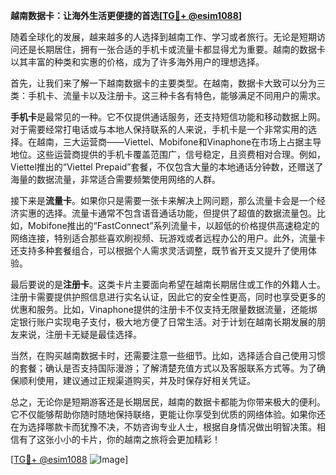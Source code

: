 **越南数据卡：让海外生活更便捷的首选[[TG💪+ @esim1088](https://t.me/s/esim1088)]**

随着全球化的发展，越来越多的人选择到越南工作、学习或者旅行。无论是短期访问还是长期居住，拥有一张合适的手机卡或流量卡都显得尤为重要。越南的数据卡以其丰富的种类和实惠的价格，成为了许多海外用户的理想选择。

首先，让我们来了解一下越南数据卡的主要类型。在越南，数据卡大致可以分为三类：手机卡、流量卡以及注册卡。这三种卡各有特色，能够满足不同用户的需求。

**手机卡**是最常见的一种。它不仅提供通话服务，还支持短信功能和移动数据上网。对于需要经常打电话或与本地人保持联系的人来说，手机卡是一个非常实用的选择。在越南，三大运营商——Viettel、Mobifone和Vinaphone在市场上占据主导地位。这些运营商提供的手机卡覆盖范围广，信号稳定，且资费相对合理。例如，Viettel推出的“Viettel Prepaid”套餐，不仅包含大量的本地通话分钟数，还赠送了海量的数据流量，非常适合需要频繁使用网络的人群。

接下来是**流量卡**。如果你只是需要一张卡来解决上网问题，那么流量卡会是一个经济实惠的选择。流量卡通常不包含语音通话功能，但提供了超值的数据流量包。比如，Mobifone推出的“FastConnect”系列流量卡，以超低的价格提供高速稳定的网络连接，特别适合那些喜欢刷视频、玩游戏或者远程办公的用户。此外，流量卡还支持多种套餐组合，可以根据个人需求灵活调整，既节省开支又提升了使用体验。

最后要说的是**注册卡**。这类卡片主要面向希望在越南长期居住或工作的外籍人士。注册卡需要提供护照信息进行实名认证，因此它的安全性更高，同时也享受更多的优惠和服务。比如，Vinaphone提供的注册卡不仅支持无限量数据流量，还能绑定银行账户实现电子支付，极大地方便了日常生活。对于计划在越南长期发展的朋友来说，注册卡无疑是最佳选择。

当然，在购买越南数据卡时，还需要注意一些细节。比如，选择适合自己使用习惯的套餐；确认是否支持国际漫游；了解清楚充值方式以及客服联系方式等。为了确保顺利使用，建议通过正规渠道购买，并及时保存好相关凭证。

总之，无论你是短期游客还是长期居民，越南的数据卡都能为你带来极大的便利。它不仅能够帮助你随时随地保持联络，更能让你享受到优质的网络体验。如果你还在为选择哪款卡而犹豫不决，不妨咨询专业人士，根据自身情况做出明智决策。相信有了这张小小的卡片，你的越南之旅将会更加精彩！

[[TG💪+ @esim1088](https://t.me/s/esim1088) ![Image](https://i.postimg.cc/4NQfJmqS/Snipaste-2025-05-13-00-14-12.png)]